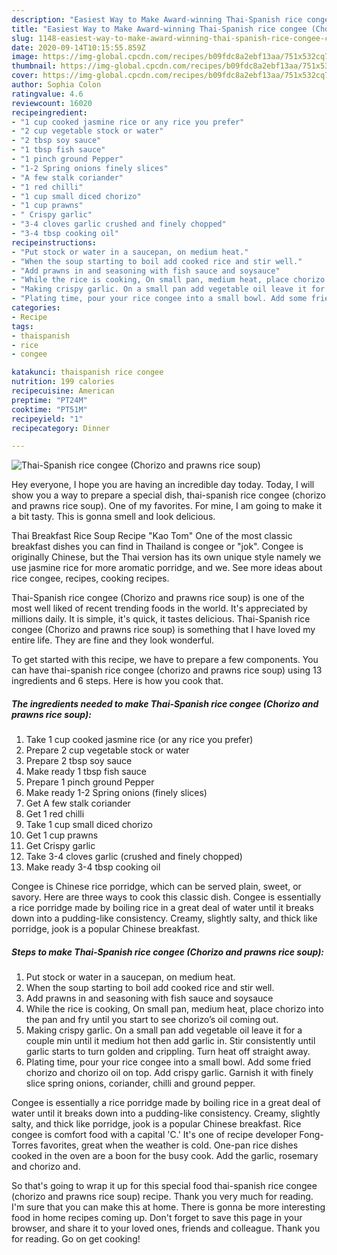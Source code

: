 ```yaml
---
description: "Easiest Way to Make Award-winning Thai-Spanish rice congee (Chorizo and prawns rice soup)"
title: "Easiest Way to Make Award-winning Thai-Spanish rice congee (Chorizo and prawns rice soup)"
slug: 1148-easiest-way-to-make-award-winning-thai-spanish-rice-congee-chorizo-and-prawns-rice-soup
date: 2020-09-14T10:15:55.859Z
image: https://img-global.cpcdn.com/recipes/b09fdc8a2ebf13aa/751x532cq70/thai-spanish-rice-congee-chorizo-and-prawns-rice-soup-recipe-main-photo.jpg
thumbnail: https://img-global.cpcdn.com/recipes/b09fdc8a2ebf13aa/751x532cq70/thai-spanish-rice-congee-chorizo-and-prawns-rice-soup-recipe-main-photo.jpg
cover: https://img-global.cpcdn.com/recipes/b09fdc8a2ebf13aa/751x532cq70/thai-spanish-rice-congee-chorizo-and-prawns-rice-soup-recipe-main-photo.jpg
author: Sophia Colon
ratingvalue: 4.6
reviewcount: 16020
recipeingredient:
- "1 cup cooked jasmine rice or any rice you prefer"
- "2 cup vegetable stock or water"
- "2 tbsp soy sauce"
- "1 tbsp fish sauce"
- "1 pinch ground Pepper"
- "1-2 Spring onions finely slices"
- "A few stalk coriander"
- "1 red chilli"
- "1 cup small diced chorizo"
- "1 cup prawns"
- " Crispy garlic"
- "3-4 cloves garlic crushed and finely chopped"
- "3-4 tbsp cooking oil"
recipeinstructions:
- "Put stock or water in a saucepan, on medium heat."
- "When the soup starting to boil add cooked rice and stir well."
- "Add prawns in and seasoning with fish sauce and soysauce"
- "While the rice is cooking, On small pan, medium heat, place chorizo into the pan and fry until you start to see chorizo’s oil coming out."
- "Making crispy garlic. On a small pan add vegetable oil leave it for a couple min until it medium hot then add garlic in. Stir consistently until garlic starts to turn golden and crippling. Turn heat off straight away."
- "Plating time, pour your rice congee into a small bowl. Add some fried chorizo and chorizo oil on top. Add crispy garlic. Garnish it with finely slice spring onions, coriander, chilli and ground pepper."
categories:
- Recipe
tags:
- thaispanish
- rice
- congee

katakunci: thaispanish rice congee 
nutrition: 199 calories
recipecuisine: American
preptime: "PT24M"
cooktime: "PT51M"
recipeyield: "1"
recipecategory: Dinner

---
```



![Thai-Spanish rice congee (Chorizo and prawns rice soup)](https://img-global.cpcdn.com/recipes/b09fdc8a2ebf13aa/751x532cq70/thai-spanish-rice-congee-chorizo-and-prawns-rice-soup-recipe-main-photo.jpg)

Hey everyone, I hope you are having an incredible day today. Today, I will show you a way to prepare a special dish, thai-spanish rice congee (chorizo and prawns rice soup). One of my favorites. For mine, I am going to make it a bit tasty. This is gonna smell and look delicious.

Thai Breakfast Rice Soup Recipe &#34;Kao Tom&#34; One of the most classic breakfast dishes you can find in Thailand is congee or &#34;jok&#34;. Congee is originally Chinese, but the Thai version has its own unique style namely we use jasmine rice for more aromatic porridge, and we. See more ideas about rice congee, recipes, cooking recipes.

Thai-Spanish rice congee (Chorizo and prawns rice soup) is one of the most well liked of recent trending foods in the world. It's appreciated by millions daily. It is simple, it's quick, it tastes delicious. Thai-Spanish rice congee (Chorizo and prawns rice soup) is something that I have loved my entire life. They are fine and they look wonderful.


To get started with this recipe, we have to prepare a few components. You can have thai-spanish rice congee (chorizo and prawns rice soup) using 13 ingredients and 6 steps. Here is how you cook that.

<!--inarticleads1-->

##### The ingredients needed to make Thai-Spanish rice congee (Chorizo and prawns rice soup):

1. Take 1 cup cooked jasmine rice (or any rice you prefer)
1. Prepare 2 cup vegetable stock or water
1. Prepare 2 tbsp soy sauce
1. Make ready 1 tbsp fish sauce
1. Prepare 1 pinch ground Pepper
1. Make ready 1-2 Spring onions (finely slices)
1. Get A few stalk coriander
1. Get 1 red chilli
1. Take 1 cup small diced chorizo
1. Get 1 cup prawns
1. Get  Crispy garlic
1. Take 3-4 cloves garlic (crushed and finely chopped)
1. Make ready 3-4 tbsp cooking oil


Congee is Chinese rice porridge, which can be served plain, sweet, or savory. Here are three ways to cook this classic dish. Congee is essentially a rice porridge made by boiling rice in a great deal of water until it breaks down into a pudding-like consistency. Creamy, slightly salty, and thick like porridge, jook is a popular Chinese breakfast. 

<!--inarticleads2-->

##### Steps to make Thai-Spanish rice congee (Chorizo and prawns rice soup):

1. Put stock or water in a saucepan, on medium heat.
1. When the soup starting to boil add cooked rice and stir well.
1. Add prawns in and seasoning with fish sauce and soysauce
1. While the rice is cooking, On small pan, medium heat, place chorizo into the pan and fry until you start to see chorizo’s oil coming out.
1. Making crispy garlic. On a small pan add vegetable oil leave it for a couple min until it medium hot then add garlic in. Stir consistently until garlic starts to turn golden and crippling. Turn heat off straight away.
1. Plating time, pour your rice congee into a small bowl. Add some fried chorizo and chorizo oil on top. Add crispy garlic. Garnish it with finely slice spring onions, coriander, chilli and ground pepper.


Congee is essentially a rice porridge made by boiling rice in a great deal of water until it breaks down into a pudding-like consistency. Creamy, slightly salty, and thick like porridge, jook is a popular Chinese breakfast. Rice congee is comfort food with a capital &#39;C.&#39; It&#39;s one of recipe developer Fong-Torres favorites, great when the weather is cold. One-pan rice dishes cooked in the oven are a boon for the busy cook. Add the garlic, rosemary and chorizo and. 

So that's going to wrap it up for this special food thai-spanish rice congee (chorizo and prawns rice soup) recipe. Thank you very much for reading. I'm sure that you can make this at home. There is gonna be more interesting food in home recipes coming up. Don't forget to save this page in your browser, and share it to your loved ones, friends and colleague. Thank you for reading. Go on get cooking!
